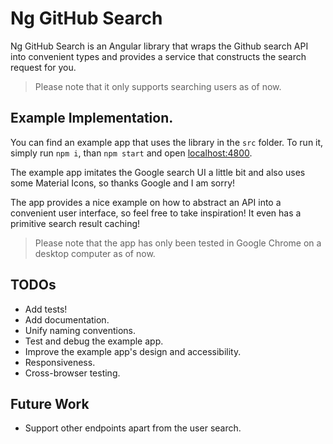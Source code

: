 # Ng GitHub Search

Ng GitHub Search is an Angular library that wraps the Github search API into convenient types and provides a service that constructs the search request for you.

> Please note that it only supports searching users as of now.

## Example Implementation.

You can find an example app that uses the library in the `src` folder. To run it, simply run `npm i`, than `npm start` and open [localhost:4800](http://localhost:4800).

The example app imitates the Google search UI a little bit and also uses some Material Icons, so thanks Google and I am sorry!

The app provides a nice example on how to abstract an API into a convenient user interface, so feel free to take inspiration! It even has a primitive search result caching!

> Please note that the app has only been tested in Google Chrome on a desktop computer as of now.

## TODOs

- Add tests!
- Add documentation.
- Unify naming conventions.
- Test and debug the example app.
- Improve the example app's design and accessibility.
- Responsiveness.
- Cross-browser testing.

## Future Work
- Support other endpoints apart from the user search.